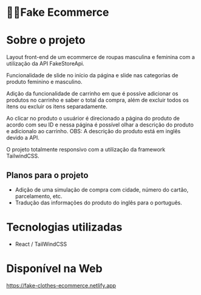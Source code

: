 # 🛒👕Fake Ecommerce

# Sobre o projeto

Layout front-end de um ecommerce de roupas masculina e feminina com a utilização da API FakeStoreApi.

Funcionalidade de slide no início da página e slide nas categorias de produto feminino e masculino.

Adição da funcionalidade de carrinho em que é possíve adicionar os produtos no carrinho e saber o total da compra, além de excluir todos os itens ou excluir os itens separadamente.

Ao clicar no produto o usuárior é direcionado a página do produto de acordo com seu ID e nessa página é possível olhar a descrição do produto e adicionalo ao carrinho. OBS: A descrição do produto está em inglês devido a API.

O projeto totalmente responsivo com a utilização da framework TailwindCSS. 

## Planos para o projeto

- Adição de uma simulação de compra com cidade, número do cartão, parcelamento, etc.
- Tradução das informações do produto do inglês para o português.

# Tecnologias utilizadas
- React / TailWindCSS

# Disponível na Web
https://fake-clothes-ecommerce.netlify.app

